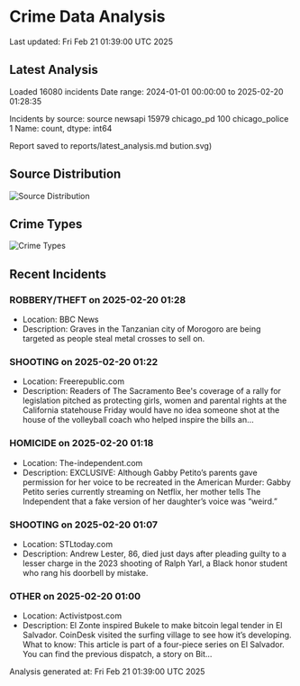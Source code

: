 # Crime Data Analysis
Last updated: Fri Feb 21 01:39:00 UTC 2025

## Latest Analysis

Loaded 16080 incidents
Date range: 2024-01-01 00:00:00 to 2025-02-20 01:28:35

Incidents by source:
source
newsapi           15979
chicago_pd          100
chicago_police        1
Name: count, dtype: int64

Report saved to reports/latest_analysis.md
bution.svg)

## Source Distribution
![Source Distribution](images/source_distribution.svg)

## Crime Types
![Crime Types](images/crime_types.svg)

## Recent Incidents

### ROBBERY/THEFT on 2025-02-20 01:28
- Location: BBC News
- Description: Graves in the Tanzanian city of Morogoro are being targeted as people steal metal crosses to sell on.


### SHOOTING on 2025-02-20 01:22
- Location: Freerepublic.com
- Description: Readers of The Sacramento Bee's coverage of a rally for legislation pitched as protecting girls, women and parental rights at the California statehouse Friday would have no idea someone shot at the house of the volleyball coach who helped inspire the bills an…


### HOMICIDE on 2025-02-20 01:18
- Location: The-independent.com
- Description: EXCLUSIVE: Although Gabby Petito’s parents gave permission for her voice to be recreated in the American Murder: Gabby Petito series currently streaming on Netflix, her mother tells The Independent that a fake version of her daughter’s voice was “weird.”


### SHOOTING on 2025-02-20 01:07
- Location: STLtoday.com
- Description: Andrew Lester, 86, died just days after pleading guilty to a lesser charge in the 2023 shooting of Ralph Yarl, a Black honor student who rang his doorbell by mistake.


### OTHER on 2025-02-20 01:00
- Location: Activistpost.com
- Description: El Zonte inspired Bukele to make bitcoin legal tender in El Salvador. CoinDesk visited the surfing village to see how it’s developing. What to know: This article is part of a four-piece series on El Salvador. You can find the previous dispatch, a story on Bit…

Analysis generated at: Fri Feb 21 01:39:00 UTC 2025
